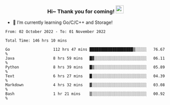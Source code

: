 <h3 align="center">
    Hi~ Thank you for coming!
    <img src="https://media.giphy.com/media/hvRJCLFzcasrR4ia7z/giphy.gif" width="25px">
</h3>

<!--
**pineapple-man/pineapple-man** is a ✨ _special_ ✨ repository because its `README.md` (this file) appears on your GitHub profile.

Here are some ideas to get you started:
- 🔭 I’m currently working on ...
- 🤔 I’m looking for help with ...
- 💬 Ask me about ...
- 📫 How to reach me: ...
- 😄 Pronouns: ...
- ⚡ Fun fact: 
- 👯 I’m looking to collaborate on kubernetes
-->
- 🌱 I’m currently learning Go/C/C++ and Storage!

<!--START_SECTION:waka-->

```text
From: 02 October 2022 - To: 01 November 2022

Total Time: 146 hrs 10 mins

Go                   112 hrs 47 mins ███████████████████▒░░░░░   76.67 %
Java                 8 hrs 59 mins   █▓░░░░░░░░░░░░░░░░░░░░░░░   06.11 %
Python               8 hrs 39 mins   █▒░░░░░░░░░░░░░░░░░░░░░░░   05.89 %
Text                 6 hrs 27 mins   █░░░░░░░░░░░░░░░░░░░░░░░░   04.39 %
Markdown             4 hrs 32 mins   ▓░░░░░░░░░░░░░░░░░░░░░░░░   03.08 %
Bash                 1 hr 21 mins    ▒░░░░░░░░░░░░░░░░░░░░░░░░   00.92 %
```

<!--END_SECTION:waka-->
